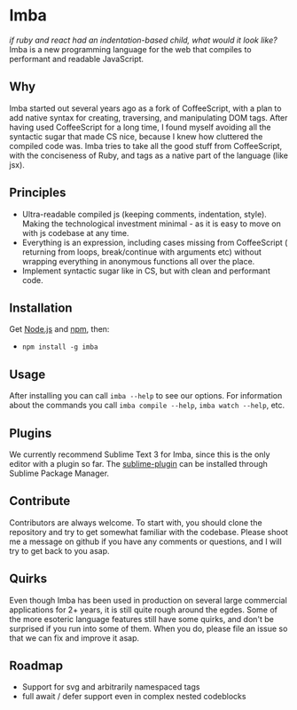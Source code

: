 # Imba
*if ruby and react had an indentation-based child, what would it look like?*
Imba is a new programming language for the web that compiles to performant
and readable JavaScript.

## Why
Imba started out several years ago as a fork of CoffeeScript, with a plan to add native syntax for creating, traversing, and manipulating DOM tags. After having used CoffeeScript for a long time, I found myself avoiding all the syntactic sugar that made CS nice, because I knew how cluttered the compiled code was. Imba tries to take all the good stuff from CoffeeScript, with the conciseness of Ruby, and tags as a native part of the language (like jsx).

## Principles
- Ultra-readable compiled js (keeping comments, indentation, style).
  Making the technological investment minimal - as it is easy to move on with js codebase at any time.
- Everything is an expression, including cases missing from CoffeeScript ( returning from loops, break/continue with arguments etc) without wrapping everything in anonymous functions all over the place. 
- Implement syntactic sugar like in CS, but with clean and performant code.

## Installation
Get [Node.js](http://nodejs.org) and [npm](http://npmjs.org), then:

- `npm install -g imba`

## Usage
After installing you can call `imba --help` to see our options.
For information about the commands you call `imba compile --help`, `imba watch --help`, etc.


## Plugins
We currently recommend Sublime Text 3 for Imba, since this is the only editor with a plugin so far. The [sublime-plugin](http://github.com/somebee/sublime-imba) can be installed through Sublime Package Manager.

## Contribute
Contributors are always welcome. To start with, you should clone the repository and try to get somewhat familiar with the codebase. Please shoot me a message on github if you have any comments or questions, and I will try to get back to you asap.

## Quirks
Even though Imba has been used in production on several large commercial applications for 2+ years, it is still quite rough around the egdes. Some of the more esoteric language features still have some quirks, and don't be surprised if you run into some of them. When you do, please file an issue so that we can fix and improve it asap.

## Roadmap
- Support for svg and arbitrarily namespaced tags
- full await / defer support even in complex nested codeblocks 